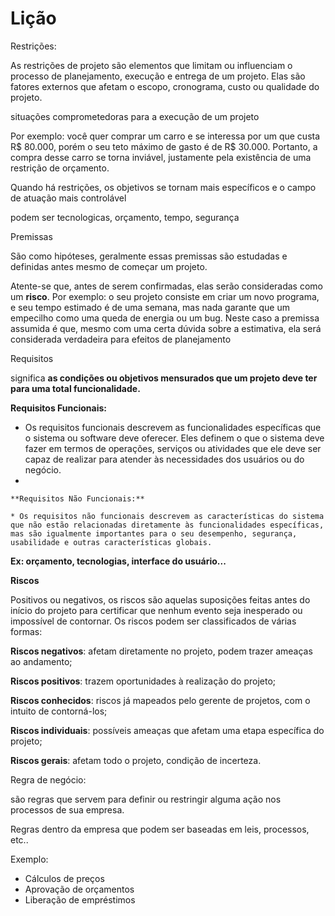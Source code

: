 # Lição

Restrições:

As restrições de projeto são elementos que limitam ou influenciam o processo de planejamento, execução e entrega de um projeto. Elas são fatores externos que afetam o escopo, cronograma, custo ou qualidade do projeto.&#x20;

situações comprometedoras para a execução de um projeto

Por exemplo: você quer comprar um carro e se interessa por um que custa R$ 80.000, porém o seu teto máximo de gasto é de R$ 30.000. Portanto, a compra desse carro se torna inviável, justamente pela existência de uma restrição de orçamento.

Quando há restrições, os objetivos se tornam mais específicos e o campo de atuação mais controlável

podem ser tecnologicas, orçamento, tempo, segurança



Premissas

São como hipóteses, geralmente essas premissas são estudadas e definidas antes mesmo de começar um projeto.

Atente-se que, antes de serem confirmadas, elas serão consideradas como um **risco**. Por exemplo: o seu projeto consiste em criar um novo programa, e seu tempo estimado é de uma semana, mas nada garante que um empecilho como uma queda de energia ou um bug. Neste caso a premissa assumida é que, mesmo com uma certa dúvida sobre a estimativa, ela será considerada verdadeira para efeitos de planejamento



Requisitos

significa **as condições ou objetivos mensurados que um projeto deve ter para uma total funcionalidade.**

**Requisitos Funcionais:**

* Os requisitos funcionais descrevem as funcionalidades específicas que o sistema ou software deve oferecer. Eles definem o que o sistema deve fazer em termos de operações, serviços ou atividades que ele deve ser capaz de realizar para atender às necessidades dos usuários ou do negócio.
*

    **Requisitos Não Funcionais:**

    * Os requisitos não funcionais descrevem as características do sistema que não estão relacionadas diretamente às funcionalidades específicas, mas são igualmente importantes para o seu desempenho, segurança, usabilidade e outras características globais.

**Ex: orçamento, tecnologias, interface do usuário...**



**Riscos**

&#x20;Positivos ou negativos, os riscos são aquelas suposições feitas antes do início do projeto para certificar que nenhum evento seja inesperado ou impossível de contornar. Os riscos podem ser classificados de várias formas:

**Riscos negativos**: afetam diretamente no projeto, podem trazer ameaças ao andamento;

**Riscos positivos**: trazem oportunidades à realização do projeto;

**Riscos conhecidos**: riscos já mapeados pelo gerente de projetos, com o intuito de contorná-los;

**Riscos individuais**: possíveis ameaças que afetam uma etapa específica do projeto;

**Riscos gerais**: afetam todo o projeto, condição de incerteza.



Regra de negócio:

são regras que servem para definir ou restringir alguma ação nos processos de sua empresa.

Regras dentro da empresa que podem ser baseadas em leis, processos, etc..

Exemplo:

* Cálculos de preços
* Aprovação de orçamentos
* Liberação de empréstimos

